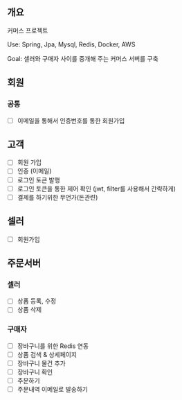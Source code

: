 ## 개요

커머스 프로젝트

Use: Spring, Jpa, Mysql, Redis, Docker, AWS

Goal: 셀러와 구매자 사이를 중개해 주는 커머스 서버를 구축

## 회원
### 공통
  - [ ] 이메일을 통해서 인증번호를 통한 회원가입

## 고객
  - [ ] 회원 가입
  - [ ] 인증 (이메일)
  - [ ] 로그인 토큰 발행
  - [ ] 로그인 토큰을 통한 제어 확인 (jwt, filter를 사용해서 간략하게)
  - [ ] 결제를 하기위한 무언가(돈관련)

## 셀러
  - [ ] 회원가입
  
## 주문서버

### 셀러
  - [ ] 상품 등록, 수정
  - [ ] 상품 삭제
  
### 구매자
  - [ ] 장바구니를 위한 Redis 연동
  - [ ] 상품 검색 & 상세페이지
  - [ ] 장바구니 물건 추가
  - [ ] 장바구니 확인
  - [ ] 주문하기
  - [ ] 주문내역 이메일로 발송하기
